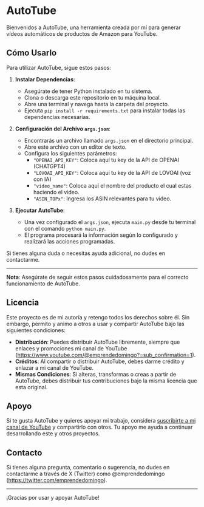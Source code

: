 # AutoTube

Bienvenidos a AutoTube, una herramienta creada por mí para generar vídeos automáticos de productos de Amazon para YouTube.

## Cómo Usarlo

Para utilizar AutoTube, sigue estos pasos:

1. **Instalar Dependencias**:
   - Asegúrate de tener Python instalado en tu sistema.
   - Clona o descarga este repositorio en tu máquina local.
   - Abre una terminal y navega hasta la carpeta del proyecto.
   - Ejecuta `pip install -r requirements.txt` para instalar todas las dependencias necesarias.

2. **Configuración del Archivo `args.json`**:
   - Encontrarás un archivo llamado `args.json` en el directorio principal.
   - Abre este archivo con un editor de texto.
   - Configura los siguientes parámetros:
     - `"OPENAI_API_KEY"`: Coloca aquí tu key de la API de OPENAI (CHATGPT4)
     - `"LOVOAI_API_KEY"`: Coloca aquí tu key de la API de LOVOAI (voz con IA)
     - `"video_name"`: Coloca aquí el nombre del producto el cual estas haciendo el video.
     - `"ASIN_TOPx"`: Ingresa los ASIN relevantes para tu video.

3. **Ejecutar AutoTube**:
   - Una vez configurado el `args.json`, ejecuta `main.py` desde tu terminal con el comando `python main.py`.
   - El programa procesará la información según lo configurado y realizará las acciones programadas.

Si tienes alguna duda o necesitas ayuda adicional, no dudes en contactarme.

---

**Nota**: Asegúrate de seguir estos pasos cuidadosamente para el correcto funcionamiento de AutoTube.

## Licencia
Este proyecto es de mi autoría y retengo todos los derechos sobre él. Sin embargo, permito y animo a otros a usar y compartir AutoTube bajo las siguientes condiciones:

- **Distribución**: Puedes distribuir AutoTube libremente, siempre que enlaces y promociones mi canal de YouTube (https://www.youtube.com/@emprendedomingo?=sub_confirmation=1).
- **Créditos**: Al compartir o distribuir AutoTube, debes darme crédito y enlazar a mi canal de YouTube.
- **Mismas Condiciones**: Si alteras, transformas o creas a partir de AutoTube, debes distribuir tus contribuciones bajo la misma licencia que esta original.

## Apoyo
Si te gusta AutoTube y quieres apoyar mi trabajo, considera [suscribirte a mi canal de YouTube](https://www.youtube.com/@emprendedomingo?=sub_confirmation=1) y compartirlo con otros. Tu apoyo me ayuda a continuar desarrollando este y otros proyectos.

## Contacto
Si tienes alguna pregunta, comentario o sugerencia, no dudes en contactarme a través de X (Twitter) como @emprendedomingo (https://twitter.com/emprendedomingo).

---

¡Gracias por usar y apoyar AutoTube!
